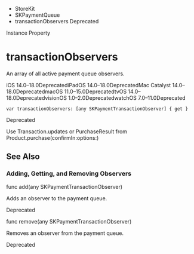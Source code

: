 

- StoreKit
- SKPaymentQueue
-  transactionObservers Deprecated

Instance Property

# transactionObservers

An array of all active payment queue observers.

iOS 14.0–18.0DeprecatediPadOS 14.0–18.0DeprecatedMac Catalyst 14.0–18.0DeprecatedmacOS 11.0–15.0DeprecatedtvOS 14.0–18.0DeprecatedvisionOS 1.0–2.0DeprecatedwatchOS 7.0–11.0Deprecated

``` source
var transactionObservers: [any SKPaymentTransactionObserver] { get }
```

Deprecated

Use Transaction.updates or PurchaseResult from Product.purchase(confirmIn:options:)

## See Also

### Adding, Getting, and Removing Observers

func add(any SKPaymentTransactionObserver)

Adds an observer to the payment queue.

Deprecated

func remove(any SKPaymentTransactionObserver)

Removes an observer from the payment queue.

Deprecated

